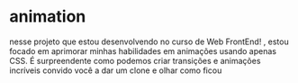 # animation
 nesse projeto que estou desenvolvendo no curso de Web FrontEnd! , estou focado em aprimorar minhas habilidades em animações usando apenas CSS. É surpreendente como podemos criar transições e animações incríveis convido você a dar um clone e olhar como ficou 
